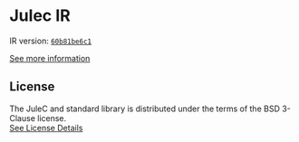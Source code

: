 # Julec IR

IR version: [`60b81be6c1`](https://github.com/julelang/jule/tree/60b81be6c1c476849bb126a5b5f5d919743b3371)

[See more information](https://manual.jule.dev/getting-started/install-from-source/compile-from-ir.html)

## License

The JuleC and standard library is distributed under the terms of the BSD 3-Clause license. \
[See License Details](./LICENSE)
